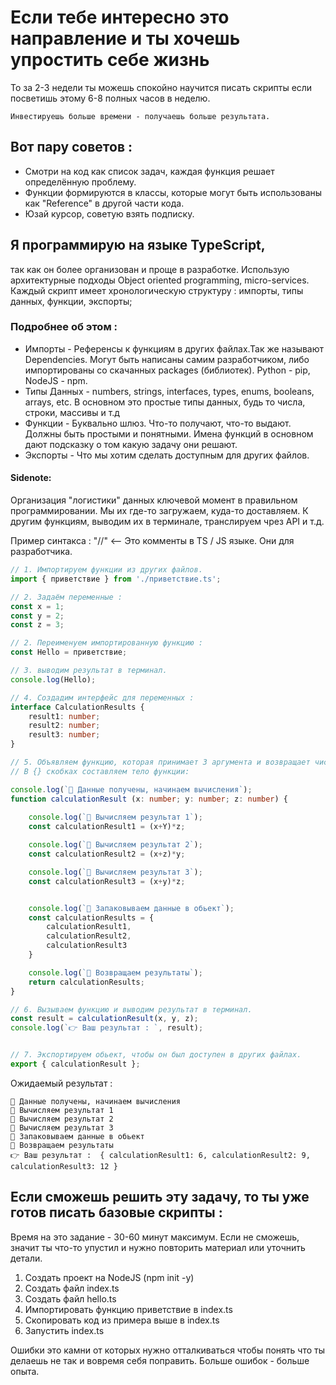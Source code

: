 # Если тебе интересно это направление и ты хочешь упростить себе жизнь

То за 2-3 недели ты можешь спокойно научится писать скрипты если посветишь этому 6-8 полных часов в неделю.  

    Инвестируешь больше времени - получаешь больше результата.

## Вот пару советов :

- Смотри на код как список задач, каждая функция решает определённую проблему. 
- Функции формируются в классы, которые могут быть использованы как "Reference" в другой части кода. 
- Юзай курсор, советую взять подписку.  


## Я программирую на языке TypeScript, 
так как он более организован и проще в разработке. 
Использую архитектурные подходы Object oriented programming, micro-services.
Каждый скрипт имеет хронологическую структуру : импорты, типы данных, функции, экспорты;

### Подробнее об этом :
- Импорты - Референсы к функциям в других файлах.Так же называют Dependencies. Могут быть написаны самим разработчиком, либо импортированы со скачанных packages (библиотек). Python - pip, NodeJS - npm. 
- Типы Данных -  numbers, strings, interfaces, types, enums, booleans, arrays,  etc. В основном это простые типы данных, будь то числа, строки, массивы и т.д 
- Функции - Буквально шлюз. Что-то получают, что-то выдают. Должны быть простыми и понятными. Имена функций в основном дают подсказку о том какую задачу они решают.
- Экспорты - Что мы хотим сделать доступным для других файлов. 

#### Sidenote: 
Организация "логистики" данных ключевой момент в правильном программировании. 
Мы их где-то загружаем, куда-то доставляем. К другим функциям, выводим их в терминале, 
транслируем чрез API и т.д.

Пример синтакса : 
"//" <— Это комменты в TS / JS языке. Они для разработчика. 

```typescript
// 1. Импортируем функции из других файлов.
import { приветствие } from './приветствие.ts';

// 2. Задаём переменные : 
const x = 1;
const y = 2;
const z = 3;

// 2. Переименуем импортированную функцию :
const Hello = приветствие;

// 3. выводим результат в терминал.
console.log(Hello);

// 4. Создадим интерфейс для переменных : 
interface CalculationResults {
    result1: number;
    result2: number;
    result3: number;
}

// 5. Объявляем функцию, которая принимает 3 аргумента и возвращает число.
// В {} скобках составляем тело функции: 

console.log(`📨 Данные получены, начинаем вычисления`);
function calculationResult (x: number; y: number; z: number) { 
    
    console.log(`🧮 Вычисляем результат 1`);
    const calculationResult1 = (x+Y)*z; 

    console.log(`🧮 Вычисляем результат 2`);
    const calculationResult2 = (x+z)*y;

    console.log(`🧮 Вычисляем результат 3`);
    const calculationResult3 = (x+y)*z;


    console.log(`🎁 Запаковываем данные в обьект`);
    const calculationResults = {
        calculationResult1,
        calculationResult2,
        calculationResult3
    }

    console.log(`🙌 Возвращаем результаты`);
    return calculationResults;
}

// 6. Вызываем функцию и выводим результат в терминал.
const result = calculationResult(x, y, z);
console.log(`👉 Ваш результат : `, result);


// 7. Экспортируем обьект, чтобы он был доступен в других файлах.
export { calculationResult };
```

Ожидаемый результат : 

```
📨 Данные получены, начинаем вычисления
🎁 Вычисляем результат 1
🎁 Вычисляем результат 2
🎁 Вычисляем результат 3
🎁 Запаковываем данные в обьект
🙌 Возвращаем результаты
👉 Ваш результат :  { calculationResult1: 6, calculationResult2: 9, calculationResult3: 12 }
```


## Если сможешь решить эту задачу, то ты уже готов писать базовые скрипты : 
Время на это задание - 30-60 минут максимум. Если не сможешь, значит ты что-то упустил и нужно повторить материал или уточнить детали.

1. Создать проект на NodeJS (npm init -y)
2. Создать файл index.ts
3. Создать файл hello.ts
4. Импортировать функцию приветствие в index.ts
5. Скопировать код из примера выше в index.ts 
6. Запустить index.ts

Ошибки это камни от которых нужно отталкиваться чтобы понять что ты делаешь не так и вовремя себя поправить. Больше ошибок - больше опыта. 
